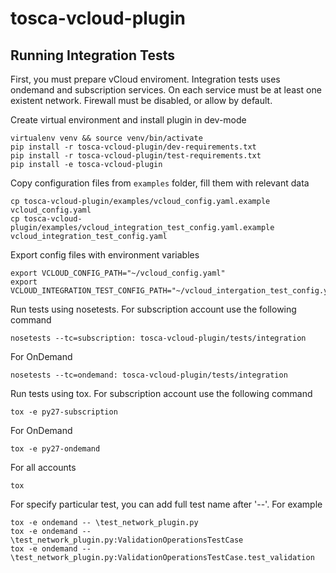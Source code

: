 tosca-vcloud-plugin
=====================


## Running Integration Tests

First, you must prepare vCloud enviroment.
Integration tests uses ondemand and subscription services.
On each service must be at least one existent network.
Firewall must be disabled, or allow by default.

Create virtual environment and install plugin in dev-mode
```
virtualenv venv && source venv/bin/activate
pip install -r tosca-vcloud-plugin/dev-requirements.txt
pip install -r tosca-vcloud-plugin/test-requirements.txt
pip install -e tosca-vcloud-plugin
```
Copy configuration files from `examples` folder, fill them with relevant data
```
cp tosca-vcloud-plugin/examples/vcloud_config.yaml.example vcloud_config.yaml
cp tosca-vcloud-plugin/examples/vcloud_integration_test_config.yaml.example vcloud_integration_test_config.yaml
```
Export config files with environment variables
```
export VCLOUD_CONFIG_PATH="~/vcloud_config.yaml"
export VCLOUD_INTEGRATION_TEST_CONFIG_PATH="~/vcloud_intergation_test_config.yaml"
```
Run tests using nosetests. For subscription account use the following command
```
nosetests --tc=subscription: tosca-vcloud-plugin/tests/integration
```
For OnDemand
```
nosetests --tc=ondemand: tosca-vcloud-plugin/tests/integration
```
Run tests using tox. For subscription account use the following command
```
tox -e py27-subscription
```
For OnDemand
```
tox -e py27-ondemand
```
For all accounts
```
tox
```
For specify particular test, you can add full test name after '--'. 
For example 
```
tox -e ondemand -- \test_network_plugin.py
tox -e ondemand -- \test_network_plugin.py:ValidationOperationsTestCase
tox -e ondemand -- \test_network_plugin.py:ValidationOperationsTestCase.test_validation

```